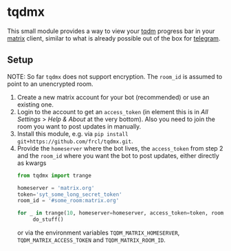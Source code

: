 # tqdmx

This small module provides a way to view your [tqdm](https://github.com/tqdm/tqdm) progress bar
in your [matrix](https://matrix.org) client,
similar to what is already possible out of the box
for [telegram](https://tqdm.github.io/docs/contrib.telegram/).

## Setup

   NOTE: So far `tqdmx` does not support encryption. The `room_id` is assumed to point to an unencrypted room.

1. Create a new matrix account for your bot (recommended) or use an existing one.
2. Login to the account to get an `access_token` (in element this is in *All Settings* > *Help & About* at the very bottom). Also you need to join the room you want to post updates in manually.
3. Install this module, e.g. via `pip install git+https://github.com/frcl/tqdmx.git`.
4. Provide the `homeserver` where the bot lives, the `access_token` from step 2 and the `room_id` where you want the bot to post updates, either directly as kwargs
   ```python
   from tqdmx import trange

   homeserver = 'matrix.org'
   token='syt_some_long_secret_token'
   room_id = '#some_room:matrix.org'

   for _ in trange(10, homeserver=homeserver, access_token=token, room_id=room_id):
        do_stuff()
   ```
   or via the environment variables `TQDM_MATRIX_HOMESERVER`, `TQDM_MATRIX_ACCESS_TOKEN` and `TQDM_MATRIX_ROOM_ID`.
